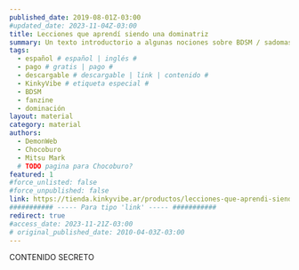 ```yaml
---
published_date: 2019-08-01Z-03:00
#updated_date: 2023-11-04Z-03:00
title: Lecciones que aprendí siendo una dominatriz
summary: Un texto introductorio a algunas nociones sobre BDSM / sadomasoquismo de la mano de Mitsu Mark, una conocida Dominatriz.
tags:
  - español # español | inglés #
  - pago # gratis | pago #
  - descargable # descargable | link | contenido #
  - KinkyVibe # etiqueta especial #
  - BDSM
  - fanzine
  - dominación
layout: material
category: material
authors:
  - DemonWeb
  - Chocoburo
  - Mitsu Mark
  # TODO pagina para Chocoburo?
featured: 1
#force_unlisted: false
#force_unpublished: false
link: https://tienda.kinkyvibe.ar/productos/lecciones-que-aprendi-siendo-una-dominatriz-version-digital/
########### ----- Para tipo 'link' ----- ###########
redirect: true
#access_date: 2023-11-21Z-03:00
# original_published_date: 2010-04-03Z-03:00
---
```


CONTENIDO SECRETO